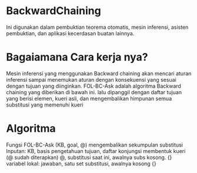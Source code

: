 # BackwardChaining
Ini digunakan dalam pembuktian teorema otomatis, mesin inferensi, asisten pembuktian, dan aplikasi kecerdasan buatan lainnya.
 
# Bagaiamana Cara kerja nya?
Mesin inferensi yang menggunakan Backward chaining akan mencari aturan inferensi sampai menemukan aturan dengan konsekuensi yang sesuai dengan tujuan yang diinginkan.
FOL-BC-Ask adalah algoritma Backward chaining yang diberikan di bawah ini. lalu dipanggil dengan daftar tujuan yang berisi elemen, kueri asli, dan mengembalikan himpunan semua substitusi yang memenuhi kueri

# Algoritma
Fungsi FOL-BC-Ask (KB, goal, @) mengembalikan sekumpulan substitusi
Inputan: KB, basis pengetahuan tujuan, daftar konjungsi membentuk kueri (@ sudah diterapkan)
@, substitusi saat ini, awalnya subs kosong. {}
variabel lokal: jawaban, satu set substitusi, awalnya kosong {}
